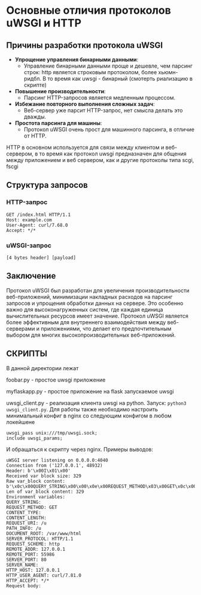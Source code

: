 # Основные отличия протоколов uWSGI и HTTP

## Причины разработки протокола uWSGI

 - **Упрощение управления бинарными данными**:
   - Управление бинарными данными проще и дешевле, чем парсинг строк: http является cтроковым протоколом, более хьюмн-ридбл. В то время как uwsgi - бинарный (смотерть риализацию в скрипте)
 - **Повышение производительности**:
   - Парсинг HTTP-запросов является медленным процессом.
 - **Избежание повторного выполнения сложных задач**:
   - Веб-сервер уже парсит HTTP-запрос, нет смысла делать это дважды.
 - **Простота парсинга для машины**:
   - Протокол uWSGI очень прост для машинного парсинга, в отличие от HTTP.

HTTP в основном используется для связи между клиентом и веб-сервером, в то время как протокол uwsgi предназначен для общения между приложением и веб сервером, как и другие протоколы типа scgi, fscgi 

## Структура запросов

### HTTP-запрос

 ```
 GET /index.html HTTP/1.1
 Host: example.com
 User-Agent: curl/7.68.0
 Accept: */*
 ```

### uWSGI-запрос

 ```
 [4 bytes header] [payload]
 ```

## Заключение

 Протокол uWSGI был разработан для увеличения производительности веб-приложений, минимизации накладных расходов на парсинг запросов и упрощения обработки данных на сервере. Это особенно важно для высоконагруженных систем, где каждая единица вычислительных ресурсов имеет значение. Протокол uWSGI является более эффективным для внутреннего взаимодействия между веб-серверами и приложениями, что делает его предпочтительным выбором для многих высокопроизводительных веб-приложений.


## СКРИПТЫ
В данной директории лежат

foobar.py - простое uwsgi приложение

myflaskapp.py - простое приложение на flask запускаемое uwsgi

uwsgi_client.py - реализация клиента uwsgi на python. Запуск: `python3 uwsgi_client.py`. Для работы также необходимо настроить минимальный конфиг в nginx со следующим конфигом в любом локейшене

```
uwsgi_pass unix:///tmp/uwsgi.sock;
include uwsgi_params;
```

И обращаться к скрипту через nginx. Примеры выводов:

```
uWSGI server listening on 0.0.0.0:4040
Connection from ('127.0.0.1', 48932)
Header: b'\x00I\x01\x00'
Received var block size: 329
Raw var_block content: b'\x0c\x00QUERY_STRING\x00\x00\x0e\x00REQUEST_METHOD\x03\x00GET\x0c\x00CONTENT_TYPE\x00\x00\x0e\x00CONTENT_LENGTH\x00\x00\x0b\x00REQUEST_URI\x02\x00/u\t\x00PATH_INFO\x02\x00/u\r\x00DOCUMENT_ROOT\r\x00/var/www/html\x0f\x00SERVER_PROTOCOL\x08\x00HTTP/1.1\x0e\x00REQUEST_SCHEME\x04\x00http\x0b\x00REMOTE_ADDR\t\x00127.0.0.1\x0b\x00REMOTE_PORT\x05\x0055986\x0b\x00SERVER_PORT\x02\x0080\x0b\x00SERVER_NAME\x01\x00_\t\x00HTTP_HOST\t\x00127.0.0.1\x0f\x00HTTP_USER_AGENT\x0b\x00curl/7.81.0\x0b\x00HTTP_ACCEPT\x03\x00*/*'
Len of var_block content: 329
Environment variables:
QUERY_STRING:
REQUEST_METHOD: GET
CONTENT_TYPE:
CONTENT_LENGTH:
REQUEST_URI: /u
PATH_INFO: /u
DOCUMENT_ROOT: /var/www/html
SERVER_PROTOCOL: HTTP/1.1
REQUEST_SCHEME: http
REMOTE_ADDR: 127.0.0.1
REMOTE_PORT: 55986
SERVER_PORT: 80
SERVER_NAME: _
HTTP_HOST: 127.0.0.1
HTTP_USER_AGENT: curl/7.81.0
HTTP_ACCEPT: */*
Request body:
```
